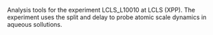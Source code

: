 Analysis tools for the experiment LCLS_L10010 at LCLS (XPP). The experiment uses the split and delay to probe atomic scale dynamics in aqueous sollutions. 
